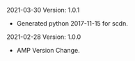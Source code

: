 2021-03-30 Version: 1.0.1
- Generated python 2017-11-15 for scdn.

2021-02-28 Version: 1.0.0
- AMP Version Change.

